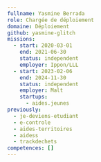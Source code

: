 ```yaml
---
fullname: Yasmine Berrada
role: Chargée de déploiement
domaine: Déploiement
github: yasmine-glitch
missions:
  - start: 2020-03-01
    end: 2021-06-30
    status: independent
    employer: Ippon/LLL
  - start: 2023-02-06
    end: 2024-11-30
    status: independent
    employer: Malt
    startups:
      - aides.jeunes
previously:
  - je-deviens-etudiant
  - e-controle
  - aides-territoires
  - aidess
  - trackdechets
competences: []
---
```

